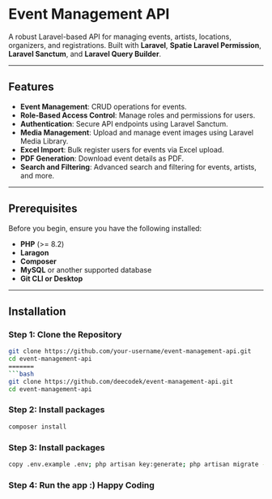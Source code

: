 # Event Management API

A robust Laravel-based API for managing events, artists, locations, organizers, and registrations. Built with **Laravel**, **Spatie Laravel Permission**, **Laravel Sanctum**, and **Laravel Query Builder**.

---

## Features

- **Event Management**: CRUD operations for events.
- **Role-Based Access Control**: Manage roles and permissions for users.
- **Authentication**: Secure API endpoints using Laravel Sanctum.
- **Media Management**: Upload and manage event images using Laravel Media Library.
- **Excel Import**: Bulk register users for events via Excel upload.
- **PDF Generation**: Download event details as PDF.
- **Search and Filtering**: Advanced search and filtering for events, artists, and more.

---

## Prerequisites

Before you begin, ensure you have the following installed:


- **PHP** (>= 8.2)
- **Laragon**
- **Composer**
- **MySQL** or another supported database
- **Git CLI or Desktop**

---

## Installation

### Step 1: Clone the Repository

```bash
git clone https://github.com/your-username/event-management-api.git
cd event-management-api
=======
```bash
git clone https://github.com/deecodek/event-management-api.git
cd event-management-api
```
### Step 2: Install packages

```bash
composer install
```
### Step 3: Install packages

```bash
copy .env.example .env; php artisan key:generate; php artisan migrate --seed
```
### Step 4: Run the app :) Happy Coding

